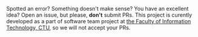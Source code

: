 Spotted an error? Something doesn't make sense? You have an excellent idea? Open an issue, but please, **don't** submit PRs. This project is curently developed as a part of software team project at [the Faculty of Information Technology, CTU](https://fit.cvut.cz/en), so we will not accept your PRs.
